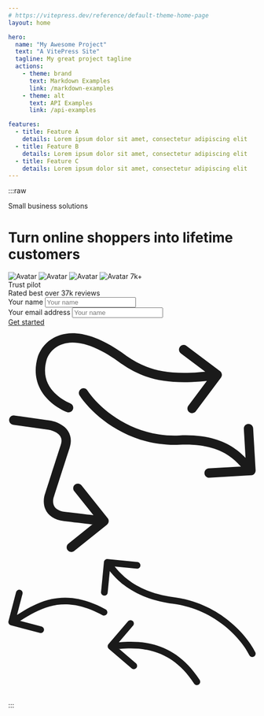 ```yaml
---
# https://vitepress.dev/reference/default-theme-home-page
layout: home

hero:
  name: "My Awesome Project"
  text: "A VitePress Site"
  tagline: My great project tagline
  actions:
    - theme: brand
      text: Markdown Examples
      link: /markdown-examples
    - theme: alt
      text: API Examples
      link: /api-examples

features:
  - title: Feature A
    details: Lorem ipsum dolor sit amet, consectetur adipiscing elit
  - title: Feature B
    details: Lorem ipsum dolor sit amet, consectetur adipiscing elit
  - title: Feature C
    details: Lorem ipsum dolor sit amet, consectetur adipiscing elit
---
```



:::raw
<div class="overflow-hidden">
    <div class="max-w-[85rem] mx-auto px-4 sm:px-6 lg:px-8 py-20">
        <div class="relative mx-auto max-w-4xl grid space-y-5 sm:space-y-10">
            <!-- Title -->
            <div class="text-center">
                <p class="text-xs font-semibold text-gray-500 uppercase mb-3">
                    Small business solutions
                </p>
                <h1 class="text-3xl text-gray-800 font-bold sm:text-5xl lg:text-6xl lg:leading-tight">
                    Turn online shoppers into <span class="text-blue-500">lifetime customers</span>
                </h1>
            </div>
            <div class="sm:flex sm:justify-center sm:items-center text-center sm:text-start">
                <div class="shrink-0 pb-5 sm:flex sm:pb-0 sm:pe-5">
                    <!-- Avatar Group -->
                    <div class="flex justify-center -space-x-3">
                        <img class="inline-block size-8 rounded-full ring-2 ring-white"
                            src="https://images.unsplash.com/photo-1568602471122-7832951cc4c5?ixlib=rb-4.0.3&ixid=MnwxMjA3fDB8MHxwaG90by1wYWdlfHx8fGVufDB8fHx8&auto=format&fit=facearea&facepad=2&w=300&h=300&q=80"
                            alt="Avatar">
                        <img class="inline-block size-8 rounded-full ring-2 ring-white"
                            src="https://images.unsplash.com/photo-1531927557220-a9e23c1e4794?ixlib=rb-4.0.3&ixid=MnwxMjA3fDB8MHxwaG90by1wYWdlfHx8fGVufDB8fHx8&auto=format&fit=facearea&facepad=2&w=300&h=300&q=80"
                            alt="Avatar">
                        <img class="inline-block size-8 rounded-full ring-2 ring-white"
                            src="https://images.unsplash.com/photo-1541101767792-f9b2b1c4f127?ixlib=rb-4.0.3&ixid=MnwxMjA3fDB8MHxwaG90by1wYWdlfHx8fGVufDB8fHx8&&auto=format&fit=facearea&facepad=3&w=300&h=300&q=80"
                            alt="Avatar">
                        <img class="inline-block size-8 rounded-full ring-2 ring-white"
                            src="https://images.unsplash.com/photo-1492562080023-ab3db95bfbce?ixlib=rb-4.0.3&ixid=MnwxMjA3fDB8MHxwaG90by1wYWdlfHx8fGVufDB8fHx8&auto=format&fit=facearea&facepad=2&w=300&h=300&q=80"
                            alt="Avatar">
                        <span
                            class="inline-flex items-center justify-center size-8 rounded-full ring-2 ring-white bg-gray-800">
                            <span class="text-xs font-medium text-white uppercase">7k+</span>
                        </span>
                    </div>
                    <!-- End Avatar Group -->
                </div>
                <div
                    class="border-t sm:border-t-0 sm:border-s border-gray-200 w-32 h-px sm:w-auto sm:h-full mx-auto sm:mx-0">
                </div>
                <div class="pt-5 sm:pt-0 sm:ps-5">
                    <div class="text-lg font-semibold text-gray-800">Trust pilot</div>
                    <div class="text-sm text-gray-500">Rated best over 37k reviews</div>
                </div>
            </div>
            <form>
                <div
                    class="mx-auto max-w-2xl sm:flex sm:space-x-3 p-3 bg-white border border-gray-200 rounded-lg shadow-lg shadow-gray-100">
                    <div class="w-full pb-2 sm:pb-0">
                        <label for="hs-hero-name-1" class="block text-sm font-medium"><span class="sr-only">Your
                                name</span></label>
                        <input type="text" id="hs-hero-name-1"
                            class="py-2.5 sm:py-3 px-4 block w-full border-transparent rounded-lg sm:text-sm focus:border-blue-500 focus:ring-blue-500"
                            placeholder="Your name">
                    </div>
                    <div class="pt-2 sm:pt-0 sm:ps-3 border-t border-gray-200 sm:border-t-0 sm:border-s w-full">
                        <label for="hs-hero-email-1" class="block text-sm font-medium"><span class="sr-only">Your
                                email address</span></label>
                        <input type="email" id="hs-hero-email-1"
                            class="py-2.5 sm:py-3 px-4 block w-full border-transparent rounded-lg sm:text-sm focus:border-blue-500 focus:ring-blue-500"
                            placeholder="Your name">
                    </div>
                    <div class="whitespace-nowrap pt-2 sm:pt-0 grid sm:block">
                        <a class="py-3 px-4 inline-flex justify-center items-center gap-x-2 text-sm font-medium rounded-lg border border-transparent bg-blue-600 text-white hover:bg-blue-700 focus:outline-hidden focus:bg-blue-700 disabled:opacity-50 disabled:pointer-events-none"
                            href="#">
                            Get started
                        </a>
                    </div>
                </div>
            </form>
            <div class="hidden absolute top-2/4 start-0 transform -translate-y-2/4 -translate-x-40 md:block lg:-translate-x-80"
                aria-hidden="true">
                <svg class="w-52 h-auto" width="717" height="653" viewBox="0 0 717 653" fill="none"
                    xmlns="http://www.w3.org/2000/svg">
                    <path
                        d="M170.176 228.357C177.176 230.924 184.932 227.329 187.498 220.329C190.064 213.329 186.47 205.574 179.47 203.007L170.176 228.357ZM98.6819 71.4156L85.9724 66.8638L85.8472 67.2136L85.7413 67.5698L98.6819 71.4156ZM336.169 77.9736L328.106 88.801L328.288 88.9365L328.475 89.0659L336.169 77.9736ZM616.192 128.685C620.658 122.715 619.439 114.254 613.469 109.788L516.183 37.0035C510.213 32.5371 501.753 33.756 497.286 39.726C492.82 45.696 494.039 54.1563 500.009 58.6227L586.485 123.32L521.788 209.797C517.322 215.767 518.541 224.227 524.511 228.694C530.481 233.16 538.941 231.941 543.407 225.971L616.192 128.685ZM174.823 215.682C179.47 203.007 179.475 203.009 179.48 203.011C179.482 203.012 179.486 203.013 179.489 203.014C179.493 203.016 179.496 203.017 179.498 203.018C179.501 203.019 179.498 203.018 179.488 203.014C179.469 203.007 179.425 202.99 179.357 202.964C179.222 202.912 178.991 202.822 178.673 202.694C178.035 202.437 177.047 202.026 175.768 201.456C173.206 200.314 169.498 198.543 165.106 196.099C156.27 191.182 144.942 183.693 134.609 173.352C114.397 153.124 97.7311 122.004 111.623 75.2614L85.7413 67.5698C68.4512 125.748 89.856 166.762 115.51 192.436C128.11 205.047 141.663 213.953 151.976 219.692C157.158 222.575 161.591 224.698 164.777 226.118C166.371 226.828 167.659 227.365 168.578 227.736C169.038 227.921 169.406 228.065 169.675 228.168C169.809 228.22 169.919 228.261 170.002 228.293C170.044 228.309 170.08 228.322 170.109 228.333C170.123 228.338 170.136 228.343 170.147 228.347C170.153 228.349 170.16 228.352 170.163 228.353C170.17 228.355 170.176 228.357 174.823 215.682ZM111.391 75.9674C118.596 55.8511 137.372 33.9214 170.517 28.6833C204.135 23.3705 255.531 34.7533 328.106 88.801L344.233 67.1462C268.876 11.0269 210.14 -4.91361 166.303 2.01428C121.993 9.01681 95.9904 38.8917 85.9724 66.8638L111.391 75.9674ZM328.475 89.0659C398.364 137.549 474.018 153.163 607.307 133.96L603.457 107.236C474.34 125.837 406.316 110.204 343.864 66.8813L328.475 89.0659Z"
                        fill="currentColor" class="fill-gray-800" />
                    <path
                        d="M17.863 238.22C10.4785 237.191 3.6581 242.344 2.62917 249.728C1.60024 257.113 6.75246 263.933 14.137 264.962L17.863 238.22ZM117.548 265.74L119.421 252.371L119.411 252.37L117.548 265.74ZM120.011 466.653L132.605 471.516L132.747 471.147L132.868 470.771L120.011 466.653ZM285.991 553.767C291.813 549.109 292.756 540.613 288.098 534.792L212.193 439.92C207.536 434.098 199.04 433.154 193.218 437.812C187.396 442.47 186.453 450.965 191.111 456.787L258.582 541.118L174.251 608.589C168.429 613.247 167.486 621.742 172.143 627.564C176.801 633.386 185.297 634.329 191.119 629.672L285.991 553.767ZM14.137 264.962L115.685 279.111L119.411 252.37L17.863 238.22L14.137 264.962ZM115.675 279.11C124.838 280.393 137.255 284.582 145.467 291.97C149.386 295.495 152.093 299.505 153.39 304.121C154.673 308.691 154.864 314.873 152.117 323.271L177.779 331.665C181.924 318.993 182.328 307.301 179.383 296.818C176.451 286.381 170.485 278.159 163.524 271.897C149.977 259.71 131.801 254.105 119.421 252.371L115.675 279.11ZM152.117 323.271C138.318 365.454 116.39 433.697 107.154 462.535L132.868 470.771C142.103 441.936 164.009 373.762 177.779 331.665L152.117 323.271ZM107.417 461.79C103.048 473.105 100.107 491.199 107.229 508.197C114.878 526.454 132.585 539.935 162.404 543.488L165.599 516.678C143.043 513.99 135.175 505.027 132.132 497.764C128.562 489.244 129.814 478.743 132.605 471.516L107.417 461.79ZM162.404 543.488C214.816 549.734 260.003 554.859 276.067 556.643L279.047 529.808C263.054 528.032 217.939 522.915 165.599 516.678L162.404 543.488Z"
                        fill="currentColor" class="fill-orange-500" />
                    <path
                        d="M229.298 165.61C225.217 159.371 216.85 157.621 210.61 161.702C204.371 165.783 202.621 174.15 206.702 180.39L229.298 165.61ZM703.921 410.871C711.364 410.433 717.042 404.045 716.605 396.602L709.47 275.311C709.032 267.868 702.643 262.189 695.2 262.627C687.757 263.065 682.079 269.454 682.516 276.897L688.858 384.71L581.045 391.052C573.602 391.49 567.923 397.879 568.361 405.322C568.799 412.765 575.187 418.444 582.63 418.006L703.921 410.871ZM206.702 180.39C239.898 231.14 343.567 329.577 496.595 322.758L495.394 295.785C354.802 302.049 259.09 211.158 229.298 165.61L206.702 180.39ZM496.595 322.758C567.523 319.598 610.272 335.61 637.959 353.957C651.944 363.225 662.493 373.355 671.17 382.695C675.584 387.447 679.351 391.81 683.115 396.047C686.719 400.103 690.432 404.172 694.159 407.484L712.097 387.304C709.691 385.166 706.92 382.189 703.298 378.113C699.837 374.217 695.636 369.362 690.951 364.319C681.43 354.07 669.255 342.306 652.874 331.451C619.829 309.553 571.276 292.404 495.394 295.785L496.595 322.758Z"
                        fill="currentColor" class="fill-cyan-500" />
                </svg>
            </div>
            <!-- SVG Element -->
            <div class="hidden absolute top-2/4 end-0 transform -translate-y-2/4 translate-x-40 md:block lg:translate-x-80"
                aria-hidden="true">
                <svg class="w-72 h-auto" width="1115" height="636" viewBox="0 0 1115 636" fill="none"
                    xmlns="http://www.w3.org/2000/svg">
                    <path
                        d="M0.990203 279.321C-1.11035 287.334 3.68307 295.534 11.6966 297.634L142.285 331.865C150.298 333.965 158.497 329.172 160.598 321.158C162.699 313.145 157.905 304.946 149.892 302.845L33.8132 272.418L64.2403 156.339C66.3409 148.326 61.5475 140.127 53.5339 138.026C45.5204 135.926 37.3213 140.719 35.2207 148.733L0.990203 279.321ZM424.31 252.289C431.581 256.26 440.694 253.585 444.664 246.314C448.635 239.044 445.961 229.931 438.69 225.96L424.31 252.289ZM23.0706 296.074C72.7581 267.025 123.056 230.059 187.043 212.864C249.583 196.057 325.63 198.393 424.31 252.289L438.69 225.96C333.77 168.656 249.817 164.929 179.257 183.892C110.144 202.465 54.2419 243.099 7.92943 270.175L23.0706 296.074Z"
                        fill="currentColor" class="fill-orange-500" />
                    <path
                        d="M451.609 382.417C446.219 388.708 446.95 398.178 453.241 403.567L555.763 491.398C562.054 496.788 571.524 496.057 576.913 489.766C582.303 483.474 581.572 474.005 575.281 468.615L484.15 390.544L562.222 299.413C567.612 293.122 566.881 283.652 560.59 278.263C554.299 272.873 544.829 273.604 539.44 279.895L451.609 382.417ZM837.202 559.655C841.706 566.608 850.994 568.593 857.947 564.09C864.9 559.586 866.885 550.298 862.381 543.345L837.202 559.655ZM464.154 407.131C508.387 403.718 570.802 395.25 638.136 410.928C704.591 426.401 776.318 465.66 837.202 559.655L862.381 543.345C797.144 442.631 718.724 398.89 644.939 381.709C572.033 364.734 504.114 373.958 461.846 377.22L464.154 407.131Z"
                        fill="currentColor" class="fill-cyan-500" />
                    <path
                        d="M447.448 0.194357C439.203 -0.605554 431.87 5.43034 431.07 13.6759L418.035 148.045C417.235 156.291 423.271 163.623 431.516 164.423C439.762 165.223 447.095 159.187 447.895 150.942L459.482 31.5025L578.921 43.0895C587.166 43.8894 594.499 37.8535 595.299 29.6079C596.099 21.3624 590.063 14.0296 581.818 13.2297L447.448 0.194357ZM1086.03 431.727C1089.68 439.166 1098.66 442.239 1106.1 438.593C1113.54 434.946 1116.62 425.96 1112.97 418.521L1086.03 431.727ZM434.419 24.6572C449.463 42.934 474.586 81.0463 521.375 116.908C568.556 153.07 637.546 187.063 742.018 200.993L745.982 171.256C646.454 157.985 582.444 125.917 539.625 93.0974C496.414 59.978 474.537 26.1903 457.581 5.59138L434.419 24.6572ZM742.018 200.993C939.862 227.372 1054.15 366.703 1086.03 431.727L1112.97 418.521C1077.85 346.879 956.138 199.277 745.982 171.256L742.018 200.993Z"
                        fill="currentColor" class="fill-gray-800" />
                </svg>
            </div>
            <!-- End SVG Element -->
        </div>
    </div>
</div>
<!-- End Hero -->
:::